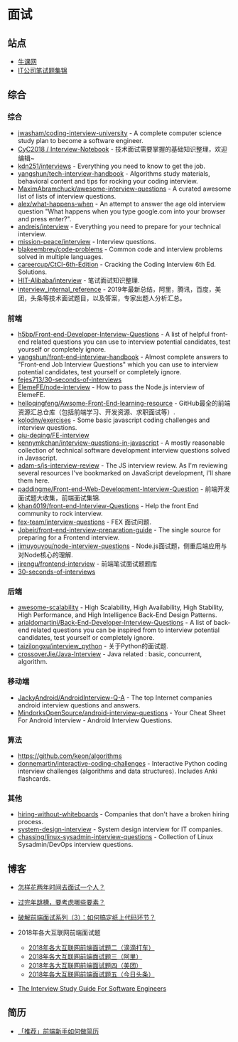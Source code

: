 面试
========

## 站点

- [牛课网](https://www.nowcoder.com/)
- [IT公司笔试题集锦](https://blog.csdn.net/column/details/offer.html)

## 综合

### 综合
- [jwasham/coding-interview-university](https://github.com/jwasham/coding-interview-university) - A complete computer science study plan to become a software engineer.
- [CyC2018 / Interview-Notebook](https://github.com/CyC2018/Interview-Notebook) - 技术面试需要掌握的基础知识整理，欢迎编辑~
- [kdn251/interviews](https://github.com/kdn251/interviews) - Everything you need to know to get the job.
- [yangshun/tech-interview-handbook](https://github.com/yangshun/tech-interview-handbook) - Algorithms study materials, behavioral content and tips for rocking your coding interview.
- [MaximAbramchuck/awesome-interview-questions](https://github.com/MaximAbramchuck/awesome-interview-questions) - A curated awesome list of lists of interview questions.
- [alex/what-happens-when](https://github.com/alex/what-happens-when) - An attempt to answer the age old interview question "What happens when you type google.com into your browser and press enter?".
- [andreis/interview](https://github.com/andreis/interview) - Everything you need to prepare for your technical interview.
- [mission-peace/interview](https://github.com/mission-peace/interview) - Interview questions.
- [blakeembrey/code-problems](https://github.com/blakeembrey/code-problems) - Common code and interview problems solved in multiple languages.
- [careercup/CtCI-6th-Edition](https://github.com/careercup/CtCI-6th-Edition) - Cracking the Coding Interview 6th Ed. Solutions.
- [HIT-Alibaba/interview](https://github.com/HIT-Alibaba/interview) - 笔试面试知识整理.
- [interview_internal_reference](https://github.com/0voice/interview_internal_reference) - 2019年最新总结，阿里，腾讯，百度，美团，头条等技术面试题目，以及答案，专家出题人分析汇总。

### 前端

- [h5bp/Front-end-Developer-Interview-Questions](https://github.com/h5bp/Front-end-Developer-Interview-Questions) - A list of helpful front-end related questions you can use to interview potential candidates, test yourself or completely ignore.
- [yangshun/front-end-interview-handbook](https://github.com/yangshun/front-end-interview-handbook) - Almost complete answers to "Front-end Job Interview Questions" which you can use to interview potential candidates, test yourself or completely ignore.
- [fejes713/30-seconds-of-interviews](https://github.com/fejes713/30-seconds-of-interviews)
- [ElemeFE/node-interview](https://github.com/ElemeFE/node-interview) - How to pass the Node.js interview of ElemeFE.
- [helloqingfeng/Awsome-Front-End-learning-resource](https://github.com/helloqingfeng/Awsome-Front-End-learning-resource) - GitHub最全的前端资源汇总仓库（包括前端学习、开发资源、求职面试等）.
- [kolodny/exercises](https://github.com/kolodny/exercises) - Some basic javascript coding challenges and interview questions.
- [qiu-deqing/FE-interview](https://github.com/qiu-deqing/FE-interview)
- [kennymkchan/interview-questions-in-javascript](https://github.com/kennymkchan/interview-questions-in-javascript) - A mostly reasonable collection of technical software development interview questions solved in Javascript.
- [adam-s/js-interview-review](https://github.com/adam-s/js-interview-review) - The JS interview review. As I'm reviewing several resources I've bookmarked on JavaScript development, I'll share them here.
- [paddingme/Front-end-Web-Development-Interview-Question](https://github.com/paddingme/Front-end-Web-Development-Interview-Question) - 前端开发面试题大收集，前端面试集锦.
- [khan4019/front-end-Interview-Questions](https://github.com/khan4019/front-end-Interview-Questions) - Help the front End community to rock interview.
- [fex-team/interview-questions](https://github.com/fex-team/interview-questions) - FEX 面试问题.
- [Jobeir/front-end-interview-preparation-guide](https://github.com/Jobeir/front-end-interview-preparation-guide) - The single source for preparing for a Frontend interview.
- [jimuyouyou/node-interview-questions](https://github.com/jimuyouyou/node-interview-questions) - Node.js面试题，侧重后端应用与对Node核心的理解.
- [jirengu/frontend-interview](https://github.com/jirengu/frontend-interview) - 前端笔试面试题题库
- [30-seconds-of-interviews](https://github.com/30-seconds/30-seconds-of-interviews)

### 后端

- [awesome-scalability](https://github.com/binhnguyennus/awesome-scalability) - High Scalability, High Availability, High Stability, High Performance, and High Intelligence Back-End Design Patterns.
- [arialdomartini/Back-End-Developer-Interview-Questions](https://github.com/arialdomartini/Back-End-Developer-Interview-Questions) - A list of back-end related questions you can be inspired from to interview potential candidates, test yourself or completely ignore.
- [taizilongxu/interview_python](https://github.com/taizilongxu/interview_python) - 关于Python的面试题.
- [crossoverJie/Java-Interview](https://github.com/crossoverJie/Java-Interview) - Java related : basic, concurrent, algorithm.

### 移动端

- [JackyAndroid/AndroidInterview-Q-A](https://github.com/JackyAndroid/AndroidInterview-Q-A) - The top Internet companies android interview questions and answers.
- [MindorksOpenSource/android-interview-questions](https://github.com/MindorksOpenSource/android-interview-questions) - Your Cheat Sheet For Android Interview - Android Interview Questions.

### 算法

- https://github.com/keon/algorithms
- [donnemartin/interactive-coding-challenges](https://github.com/donnemartin/interactive-coding-challenges) - Interactive Python coding interview challenges (algorithms and data structures). Includes Anki flashcards.

### 其他

- [hiring-without-whiteboards](https://github.com/poteto/hiring-without-whiteboards) - Companies that don't have a broken hiring process.
- [system-design-interview](https://github.com/checkcheckzz/system-design-interview) - System design interview for IT companies.
- [chassing/linux-sysadmin-interview-questions](https://github.com/chassing/linux-sysadmin-interview-questions) - Collection of Linux Sysadmin/DevOps interview questions.

## 博客

- [怎样花两年时间去面试一个人？](https://mp.weixin.qq.com/s?__biz=MjM5ODIzNDQ3Mw==&amp;mid=2649967341&amp;idx=1&amp;sn=e23064e6a95385141b57449c98cc80e2&amp;chksm=beca3aeb89bdb3fda2e5075b986170cf189c9f76e9e1c9dcce5798ac815b3fc4761c529402a5&amp;mpshare=1&amp;scene=24&amp;srcid=07026xj7NPo0eI2IG7CCxYc2&amp;key=e0f557c9f11)
- [过完年跳槽，要考虑哪些要素？](https://mp.weixin.qq.com/s?__biz=MjM5MDE0Mjc4MA==&mid=2651001469&idx=2&sn=2d2afca1948ec0b98a80607ed47fc4a2&chksm=bdbeea2e8ac96338fddf7a13ea264d09ce86ed2329f6da997b2226772c4450ccaa1d2383a39b&mpshare=1&scene=23&srcid=0306Pltsg33pNzkoC17EhP3x#rd)
- [破解前端面试系列（3）：如何搞定纸上代码环节？](https://zhuanlan.zhihu.com/p/27172276)
- 2018年各大互联网前端面试题

    - [2018年各大互联网前端面试题二（滴滴打车）](https://cloud.tencent.com/developer/article/1141314)
    - [2018年各大互联网前端面试题三（阿里）](https://cloud.tencent.com/developer/article/1140258)
    - [2018年各大互联网前端面试题四（美团）](https://cloud.tencent.com/developer/article/1140264)
    - [2018年各大互联网前端面试题五（今日头条）](https://cloud.tencent.com/developer/article/1140218)

- [The Interview Study Guide For Software Engineers](https://dev.to/seattledataguy/the-interview-study-guide-for-software-engineers-764)

## 简历

- [「推荐」前端新手如何做简历](https://zhuanlan.zhihu.com/p/23105699)
